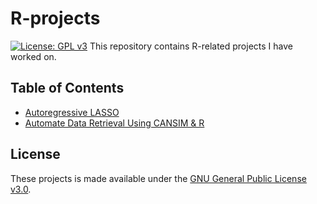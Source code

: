 # R-projects
[![License: GPL v3](https://img.shields.io/badge/License-GPLv3-blue.svg)](https://www.gnu.org/licenses/gpl-3.0)
This repository contains R-related projects I have worked on. 

## Table of Contents
- [Autoregressive LASSO]()
- [Automate Data Retrieval Using CANSIM & R]()

## License
These projects is made available under the [GNU General Public License v3.0](https://www.gnu.org/licenses/gpl-3.0.en.html).
